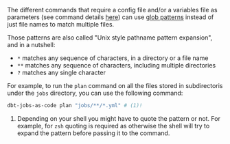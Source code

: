 The different commands that require a config file and/or a variables file as parameters (see command details [here](../cli.md)) can use [glob patterns](https://docs.python.org/3/library/glob.html) instead of just file names to match multiple files.

Those patterns are also called "Unix style pathname pattern expansion", and in a nutshell:

- `*` matches any sequence of characters, in a directory or a file name
- `**` matches any sequence of characters, including multiple directories
- `?` matches any single character

For example, to run the `plan` command on all the files stored in subdirectoris under the `jobs` directory, you can use the following command:

```bash
dbt-jobs-as-code plan "jobs/**/*.yml" # (1)!
```

1. Depending on your shell you might have to quote the pattern or not. For example, for `zsh` quoting is required as otherwise the shell will try to expand the pattern before passing it to the command.